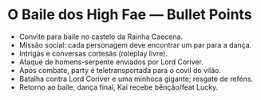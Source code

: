 # O Baile dos High Fae — Bullet Points

- Convite para baile no castelo da Rainha Caecena.
- Missão social: cada personagem deve encontrar um par para a dança.
- Intrigas e conversas cortesãs (roleplay livre).
- Ataque de homens-serpente enviados por Lord Coriver.
- Após combate, party é teletransportada para o covil do vilão.
- Batalha contra Lord Coriver e uma minhoca gigante; resgate de reféns.
- Retorno ao baile, dança final, Kai recebe bênção/feat Lucky.
